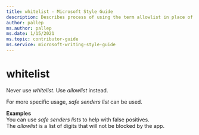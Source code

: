 ```yaml
---
title: whitelist - Microsoft Style Guide
description: Describes process of using the term allowlist in place of the whitelist in content and provides examples of using the term allowlist in content.
author: pallep
ms.author: pallep
ms.date: 1/15/2021
ms.topic: contributor-guide
ms.service: microsoft-writing-style-guide
---
```


# whitelist
Never use *whitelist*. Use *allowlist* instead. 

For more specific usage, *safe senders list* can be used. 

**Examples**  
You can use *safe senders lists* to help with false positives.   
The *allowlist* is a list of digits that will not be blocked by the app. 
